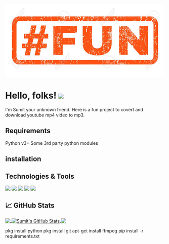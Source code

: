 
[![Header](https://github.com/Sumit-buddy/yt-mp3/blob/master/images.jpeg "Header")](https://thetechnohack.cf/)


# Hello, folks! <img src="https://raw.githubusercontent.com/MartinHeinz/MartinHeinz/master/wave.gif" width="30px">

I'm Sumit your unknown friend. Here is a fun project to covert and download youtube mp4 video to mp3.

## Requirements
Python v3+
Some 3rd party python modules

## installation


## Technologies & Tools
![](https://img.shields.io/badge/OS-Linux-informational?style=flat&logo=linux&logoColor=white&color=2bbc8a)
![](https://img.shields.io/badge/Code-Python-informational?style=flat&logo=python&logoColor=white&color=2bbc8a)
![](https://img.shields.io/badge/Tools-Docker-informational?style=flat&logo=docker&logoColor=white&color=2bbc8a)
![](https://img.shields.io/badge/Cloud-Digital_Ocean-informational?style=flat&logo=digitalocean&logoColor=white&color=2bbc8a)
![](https://img.shields.io/badge/Noob-Keep%20Learning-yellow)


## &#x1f4c8; GitHub Stats

<a href="https://github.com/Sumit-buddy/yt-mp3">
  <img align="center" src="https://github-readme-stats.vercel.app/api/top-langs/?username=Sumit-buddy&hide=java,html&title_color=ffffff&text_color=c9cacc&icon_color=2bbc8a&bg_color=1d1f21" />
</a>
<a href="https://github.com/Sumit-buddy">
  <img align="center" src="https://github-readme-stats.vercel.app/api?username=Sumit-buddy&show_icons=true&line_height=27&count_private=true&title_color=ffffff&text_color=c9cacc&icon_color=2bbc8a&bg_color=1d1f21" alt="Sumit's GitHub Stats" />
</a>

<a href="https://github.com/Sumit-buddy/yt-mp3">
  <img align="center" src="https://github-readme-stats.vercel.app/api/pin/?username=Sumit-buddy&repo=yt-mp3&title_color=ffffff&text_color=c9cacc&icon_color=2bbc8a&bg_color=1d1f21" />
</a>


pkg install python
pkg install git
apt-get install ffmpeg
pip install -r requirements.txt
